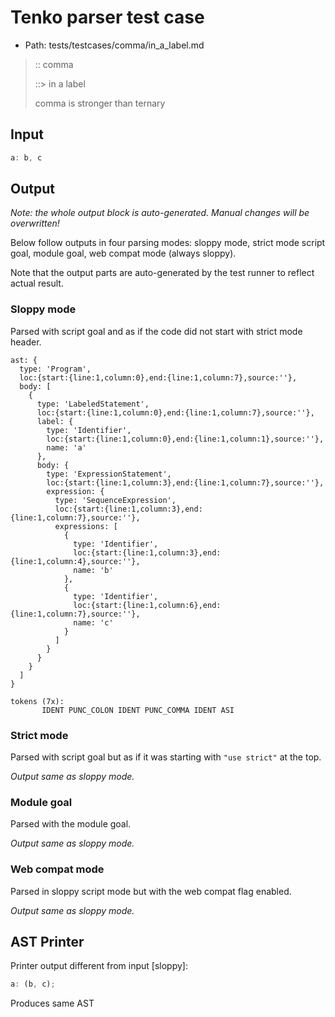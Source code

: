 # Tenko parser test case

- Path: tests/testcases/comma/in_a_label.md

> :: comma
>
> ::> in a label
>
> comma is stronger than ternary

## Input

`````js
a: b, c
`````

## Output

_Note: the whole output block is auto-generated. Manual changes will be overwritten!_

Below follow outputs in four parsing modes: sloppy mode, strict mode script goal, module goal, web compat mode (always sloppy).

Note that the output parts are auto-generated by the test runner to reflect actual result.

### Sloppy mode

Parsed with script goal and as if the code did not start with strict mode header.

`````
ast: {
  type: 'Program',
  loc:{start:{line:1,column:0},end:{line:1,column:7},source:''},
  body: [
    {
      type: 'LabeledStatement',
      loc:{start:{line:1,column:0},end:{line:1,column:7},source:''},
      label: {
        type: 'Identifier',
        loc:{start:{line:1,column:0},end:{line:1,column:1},source:''},
        name: 'a'
      },
      body: {
        type: 'ExpressionStatement',
        loc:{start:{line:1,column:3},end:{line:1,column:7},source:''},
        expression: {
          type: 'SequenceExpression',
          loc:{start:{line:1,column:3},end:{line:1,column:7},source:''},
          expressions: [
            {
              type: 'Identifier',
              loc:{start:{line:1,column:3},end:{line:1,column:4},source:''},
              name: 'b'
            },
            {
              type: 'Identifier',
              loc:{start:{line:1,column:6},end:{line:1,column:7},source:''},
              name: 'c'
            }
          ]
        }
      }
    }
  ]
}

tokens (7x):
       IDENT PUNC_COLON IDENT PUNC_COMMA IDENT ASI
`````

### Strict mode

Parsed with script goal but as if it was starting with `"use strict"` at the top.

_Output same as sloppy mode._

### Module goal

Parsed with the module goal.

_Output same as sloppy mode._

### Web compat mode

Parsed in sloppy script mode but with the web compat flag enabled.

_Output same as sloppy mode._

## AST Printer

Printer output different from input [sloppy]:

````js
a: (b, c);
````

Produces same AST
